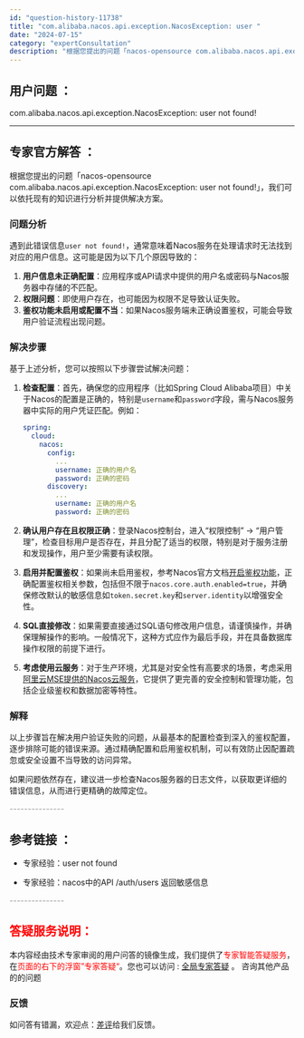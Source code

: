 ```yaml
---
id: "question-history-11738"
title: "com.alibaba.nacos.api.exception.NacosException: user "
date: "2024-07-15"
category: "expertConsultation"
description: "根据您提出的问题「nacos-opensource com.alibaba.nacos.api.exception.NacosException: user not found!」，我们可以依托现有的知识进行分析并提供解决方案。### 问题分析遇到此错误信息`user not found!`，通常意"
---
```


## 用户问题 ： 
 com.alibaba.nacos.api.exception.NacosException: user not found!  

---------------
## 专家官方解答 ：

根据您提出的问题「nacos-opensource com.alibaba.nacos.api.exception.NacosException: user not found!」，我们可以依托现有的知识进行分析并提供解决方案。

### 问题分析
遇到此错误信息`user not found!`，通常意味着Nacos服务在处理请求时无法找到对应的用户信息。这可能是因为以下几个原因导致的：

1. **用户信息未正确配置**：应用程序或API请求中提供的用户名或密码与Nacos服务器中存储的不匹配。
2. **权限问题**：即使用户存在，也可能因为权限不足导致认证失败。
3. **鉴权功能未启用或配置不当**：如果Nacos服务端未正确设置鉴权，可能会导致用户验证流程出现问题。

### 解决步骤
基于上述分析，您可以按照以下步骤尝试解决问题：

1. **检查配置**：首先，确保您的应用程序（比如Spring Cloud Alibaba项目）中关于Nacos的配置是正确的，特别是`username`和`password`字段，需与Nacos服务器中实际的用户凭证匹配。例如：
   ```yaml
   spring:
     cloud:
       nacos:
         config:
           ...
           username: 正确的用户名
           password: 正确的密码
         discovery:
           ...
           username: 正确的用户名
           password: 正确的密码
   ```
   
2. **确认用户存在且权限正确**：登录Nacos控制台，进入“权限控制” -> “用户管理”，检查目标用户是否存在，并且分配了适当的权限，特别是对于服务注册和发现操作，用户至少需要有读权限。

3. **启用并配置鉴权**：如果尚未启用鉴权，参考Nacos官方文档[开启鉴权功能](https://nacos.io/docs/latest/guide/user/auth/)，正确配置鉴权相关参数，包括但不限于`nacos.core.auth.enabled=true`，并确保修改默认的敏感信息如`token.secret.key`和`server.identity`以增强安全性。

4. **SQL直接修改**：如果需要直接通过SQL语句修改用户信息，请谨慎操作，并确保理解操作的影响。一般情况下，这种方式应作为最后手段，并在具备数据库操作权限的前提下进行。

5. **考虑使用云服务**：对于生产环境，尤其是对安全性有高要求的场景，考虑采用[阿里云MSE提供的Nacos云服务](https://nacos.io/cloud/?from=wuyi)，它提供了更完善的安全控制和管理功能，包括企业级鉴权和数据加密等特性。

### 解释
以上步骤旨在解决用户验证失败的问题，从最基本的配置检查到深入的鉴权配置，逐步排除可能的错误来源。通过精确配置和启用鉴权机制，可以有效防止因配置疏忽或安全设置不当导致的访问异常。

如果问题依然存在，建议进一步检查Nacos服务器的日志文件，以获取更详细的错误信息，从而进行更精确的故障定位。


<font color="#949494">---------------</font> 


## 参考链接 ：

* 专家经验：user not found 
 
 * 专家经验：nacos中的API /auth/users 返回敏感信息 


 <font color="#949494">---------------</font> 
 


## <font color="#FF0000">答疑服务说明：</font> 

本内容经由技术专家审阅的用户问答的镜像生成，我们提供了<font color="#FF0000">专家智能答疑服务</font>，在<font color="#FF0000">页面的右下的浮窗”专家答疑“</font>。您也可以访问 : [全局专家答疑](https://answer.opensource.alibaba.com/docs/intro) 。 咨询其他产品的的问题

### 反馈
如问答有错漏，欢迎点：[差评](https://ai.nacos.io/user/feedbackByEnhancerGradePOJOID?enhancerGradePOJOId=16222)给我们反馈。
